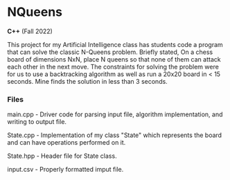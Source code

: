 # NQueens

**C++** (Fall 2022)

This project for my Artificial Intelligence class has students code a program that can solve the classic N-Queens problem. Briefly stated, On a chess board of dimensions NxN, place N queens so that none of them can attack each other in the next move. The constraints for solving the problem were for us to use a backtracking algorithm as well as run a 20x20 board in < 15 seconds. Mine finds the solution in less than 3 seconds.

### Files

main.cpp - Driver code for parsing input file, algorithm implementation, and writing to output file.

State.cpp - Implementation of my class "State" which represents the board and can have operations performed on it.

State.hpp - Header file for State class.

input.csv - Properly formatted imput file.